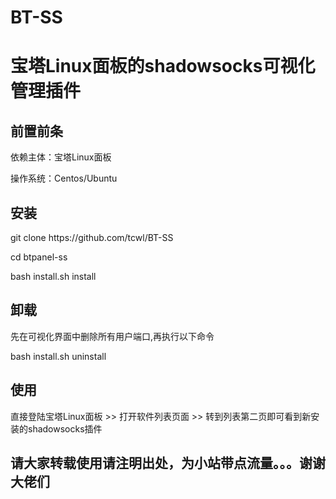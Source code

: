 # BT-SS
# 宝塔Linux面板的shadowsocks可视化管理插件

<h2>前置前条</h2>
<p>依赖主体：宝塔Linux面板</p>
<p>操作系统：Centos/Ubuntu</p>

<h2>安装</h2>
<p>git clone https://github.com/tcwl/BT-SS</p>
<p>cd btpanel-ss</p>
<p>bash install.sh install</p>

<h2>卸载</h2>
<p>先在可视化界面中删除所有用户端口,再执行以下命令</p>
<p>bash install.sh uninstall</p>

<h2>使用</h2>
<p>直接登陆宝塔Linux面板 >> 打开软件列表页面 >> 转到列表第二页即可看到新安装的shadowsocks插件</p>


<h2>请大家转载使用请注明出处，为小站带点流量。。。谢谢大佬们</h2>

